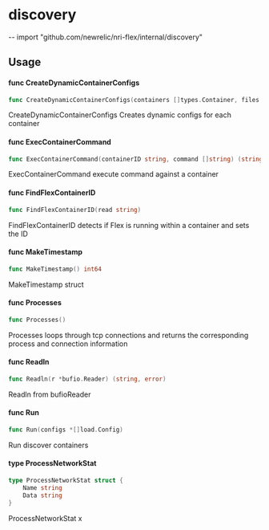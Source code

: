 # discovery
--
    import "github.com/newrelic/nri-flex/internal/discovery"


## Usage

#### func  CreateDynamicContainerConfigs

```go
func CreateDynamicContainerConfigs(containers []types.Container, files []os.FileInfo, path string, ymls *[]load.Config)
```
CreateDynamicContainerConfigs Creates dynamic configs for each container

#### func  ExecContainerCommand

```go
func ExecContainerCommand(containerID string, command []string) (string, error)
```
ExecContainerCommand execute command against a container

#### func  FindFlexContainerID

```go
func FindFlexContainerID(read string)
```
FindFlexContainerID detects if Flex is running within a container and sets the
ID

#### func  MakeTimestamp

```go
func MakeTimestamp() int64
```
MakeTimestamp struct

#### func  Processes

```go
func Processes()
```
Processes loops through tcp connections and returns the corresponding process
and connection information

#### func  Readln

```go
func Readln(r *bufio.Reader) (string, error)
```
Readln from bufioReader

#### func  Run

```go
func Run(configs *[]load.Config)
```
Run discover containers

#### type ProcessNetworkStat

```go
type ProcessNetworkStat struct {
	Name string
	Data string
}
```

ProcessNetworkStat x
